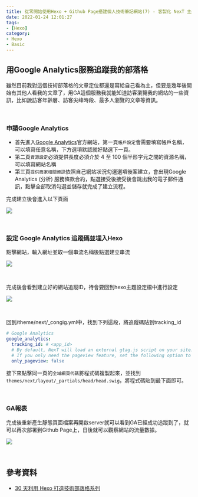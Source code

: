 ```yaml
---
title: 從零開始使用Hexo + Github Page搭建個人技術筆記網站(7) - 客製化 NexT 主題：Google Analytics 分析部落格文章流量
date: 2022-01-24 12:01:27
tags:
- [Hexo]
category:
- Hexo
- Basic
---
```



## 用Google Analytics服務追蹤我的部落格

雖然目前我對這個技術部落格的文章定位都還是寫給自己看為主，但要是幾年後開始有其他人看我的文章了，用GA這個服務我就能知道訪客瀏覽我的網站的一些資訊，比如說訪客年齡層、訪客尖峰時段、最多人瀏覽的文章等資訊。

<!-- more -->

<br/>

### **申請Google Analytics**

- 首先進入[Google Analytics](https://analytics.google.com/analytics/web/provision/#/provision)官方網站，第一頁`帳戶設定`會需要填寫帳戶名稱，可以填寫任意名稱，下方選項默認就好點選下一頁。
- 第二頁`資源設定`必須提供長度必須介於 4 至 100 個半形字元之間的資源名稱，可以填寫網站名稱
- 第三頁`提供商家相關資訊`依照自己網站狀況勾選選項後案建立，會出現Google Analytics (分析) 服務條款合約，點選接受後接受後會跳出我的電子郵件通訊，點擊全部取消勾選並儲存就完成了建立流程。

完成建立後會進入以下頁面

![](https://res.cloudinary.com/djtoo8orh/image/upload/v1673802901/Hexo%20Blog/2022-01-24-hexo-from-scratch-7/GA1_sgys9g.png)

<br/>

### **設定 Google Analytics 追蹤碼並埋入Hexo**

點擊網站，輸入網址並取一個串流名稱後點選建立串流

![](https://res.cloudinary.com/djtoo8orh/image/upload/v1673802902/Hexo%20Blog/2022-01-24-hexo-from-scratch-7/GA2_ce4gmt.png)

<br/>

完成後會看到建立好的網站追蹤ID，待會要回到hexo主題設定檔中進行設定

![](https://res.cloudinary.com/djtoo8orh/image/upload/v1673802902/Hexo%20Blog/2022-01-24-hexo-from-scratch-7/GA3_gbzfhn.png)

<br/>

回到/theme/next/_congig.yml中，找到下列這段，將追蹤碼貼到tracking_id

```yaml
# Google Analytics
google_analytics:
  tracking_id: # <app_id>
  # By default, NexT will load an external gtag.js script on your site.
  # If you only need the pageview feature, set the following option to true to get a better performance.
  only_pageview: false
```

接下來點擊同一頁的`全域網頁代碼`將程式碼複製起來，並找到`themes/next/layout/_partials/head/head.swig`，將程式碼貼到最下面即可。

<br/>

### **GA報表**

完成後重新產生靜態頁面檔案再開啟server就可以看到GA已經成功追蹤到了，就可以再次部署到Github Page上，日後就可以觀察網站的流量數據。

![](https://res.cloudinary.com/djtoo8orh/image/upload/v1673802902/Hexo%20Blog/2022-01-24-hexo-from-scratch-7/GA4_ganqdl.png)

<br/>

## **參考資料**

- [30 天利用 Hexo 打造技術部落格系列](https://ithelp.ithome.com.tw/users/20139218/ironman/3910)